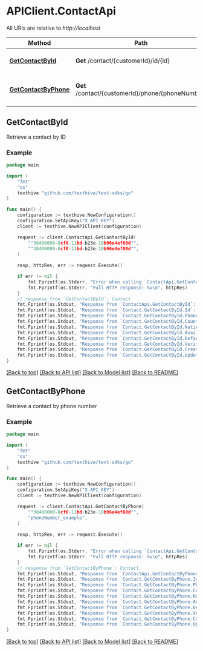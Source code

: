# APIClient.ContactApi

All URIs are relative to *http://localhost*

Method | Path | Description
------------- | ------------- | -------------
[**GetContactById**](ContactApi.md#GetContactById) | **Get** /contact/{customerId}/id/{id} | Retrieve a contact by ID
[**GetContactByPhone**](ContactApi.md#GetContactByPhone) | **Get** /contact/{customerId}/phone/{phoneNumber} | Retrieve a contact by phone number



## GetContactById

Retrieve a contact by ID



### Example

```go
package main

import (
    "fmt"
    "os"
    texthive "github.com/texthive/text-sdks/go"
)

func main() {
    configuration := texthive.NewConfiguration()
    configuration.SetApiKey("X_API_KEY")
    client := texthive.NewAPIClient(configuration)

    request := client.ContactApi.GetContactById(
        ""38400000-8cf0-11bd-b23e-10b96e4ef00d"",
        ""38400000-8cf0-11bd-b23e-10b96e4ef00d"",
    )
    
    resp, httpRes, err := request.Execute()

    if err != nil {
        fmt.Fprintf(os.Stderr, "Error when calling `ContactApi.GetContactById``: %v\n", err)
        fmt.Fprintf(os.Stderr, "Full HTTP response: %v\n", httpRes)
    }
    // response from `GetContactById`: Contact
    fmt.Fprintf(os.Stdout, "Response from `ContactApi.GetContactById`: %v\n", resp)
    fmt.Fprintf(os.Stdout, "Response from `Contact.GetContactById.Id`: %v\n", *resp.Id)
    fmt.Fprintf(os.Stdout, "Response from `Contact.GetContactById.PhoneNumber`: %v\n", *resp.PhoneNumber)
    fmt.Fprintf(os.Stdout, "Response from `Contact.GetContactById.CountryCode`: %v\n", *resp.CountryCode)
    fmt.Fprintf(os.Stdout, "Response from `Contact.GetContactById.NationalFormat`: %v\n", *resp.NationalFormat)
    fmt.Fprintf(os.Stdout, "Response from `Contact.GetContactById.AvailableChannels`: %v\n", *resp.AvailableChannels)
    fmt.Fprintf(os.Stdout, "Response from `Contact.GetContactById.DefaultChannel`: %v\n", *resp.DefaultChannel)
    fmt.Fprintf(os.Stdout, "Response from `Contact.GetContactById.Verified`: %v\n", *resp.Verified)
    fmt.Fprintf(os.Stdout, "Response from `Contact.GetContactById.CreatedAt`: %v\n", *resp.CreatedAt)
    fmt.Fprintf(os.Stdout, "Response from `Contact.GetContactById.UpdatedAt`: %v\n", *resp.UpdatedAt)
}
```

[[Back to top]](#) [[Back to API list]](../README.md#documentation-for-api-endpoints)
[[Back to Model list]](../README.md#documentation-for-models)
[[Back to README]](../README.md)


## GetContactByPhone

Retrieve a contact by phone number



### Example

```go
package main

import (
    "fmt"
    "os"
    texthive "github.com/texthive/text-sdks/go"
)

func main() {
    configuration := texthive.NewConfiguration()
    configuration.SetApiKey("X_API_KEY")
    client := texthive.NewAPIClient(configuration)

    request := client.ContactApi.GetContactByPhone(
        ""38400000-8cf0-11bd-b23e-10b96e4ef00d"",
        "phoneNumber_example",
    )
    
    resp, httpRes, err := request.Execute()

    if err != nil {
        fmt.Fprintf(os.Stderr, "Error when calling `ContactApi.GetContactByPhone``: %v\n", err)
        fmt.Fprintf(os.Stderr, "Full HTTP response: %v\n", httpRes)
    }
    // response from `GetContactByPhone`: Contact
    fmt.Fprintf(os.Stdout, "Response from `ContactApi.GetContactByPhone`: %v\n", resp)
    fmt.Fprintf(os.Stdout, "Response from `Contact.GetContactByPhone.Id`: %v\n", *resp.Id)
    fmt.Fprintf(os.Stdout, "Response from `Contact.GetContactByPhone.PhoneNumber`: %v\n", *resp.PhoneNumber)
    fmt.Fprintf(os.Stdout, "Response from `Contact.GetContactByPhone.CountryCode`: %v\n", *resp.CountryCode)
    fmt.Fprintf(os.Stdout, "Response from `Contact.GetContactByPhone.NationalFormat`: %v\n", *resp.NationalFormat)
    fmt.Fprintf(os.Stdout, "Response from `Contact.GetContactByPhone.AvailableChannels`: %v\n", *resp.AvailableChannels)
    fmt.Fprintf(os.Stdout, "Response from `Contact.GetContactByPhone.DefaultChannel`: %v\n", *resp.DefaultChannel)
    fmt.Fprintf(os.Stdout, "Response from `Contact.GetContactByPhone.Verified`: %v\n", *resp.Verified)
    fmt.Fprintf(os.Stdout, "Response from `Contact.GetContactByPhone.CreatedAt`: %v\n", *resp.CreatedAt)
    fmt.Fprintf(os.Stdout, "Response from `Contact.GetContactByPhone.UpdatedAt`: %v\n", *resp.UpdatedAt)
}
```

[[Back to top]](#) [[Back to API list]](../README.md#documentation-for-api-endpoints)
[[Back to Model list]](../README.md#documentation-for-models)
[[Back to README]](../README.md)

